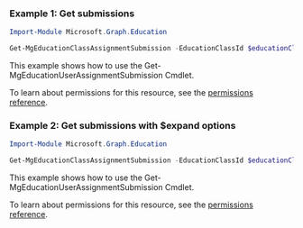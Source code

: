 ### Example 1: Get submissions

```powershellImport-Module Microsoft.Graph.Education

Get-MgEducationClassAssignmentSubmission -EducationClassId $educationClassId -EducationAssignmentId $educationAssignmentId
```
This example shows how to use the Get-MgEducationUserAssignmentSubmission Cmdlet.
To learn about permissions for this resource, see the [permissions reference](/graph/permissions-reference).

### Example 2: Get submissions with $expand options

```powershellImport-Module Microsoft.Graph.Education

Get-MgEducationClassAssignmentSubmission -EducationClassId $educationClassId -EducationAssignmentId $educationAssignmentId -ExpandProperty "outcomes"
```
This example shows how to use the Get-MgEducationUserAssignmentSubmission Cmdlet.
To learn about permissions for this resource, see the [permissions reference](/graph/permissions-reference).

